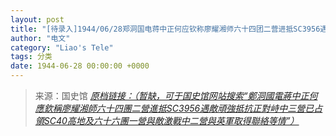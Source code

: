 ```yaml
---
layout: post
title: "[待录入]1944/06/28郑洞国电蒋中正何应钦称廖耀湘师六十四团二营进抵SC3956遇敌顽强抵抗正对峙中三营已占领SC40高地及六十六团一营与敌激战中二营与英军取得联络等情"
author: "电文"
category: "Liao's Tele"
tags: 分类
date: 1944-06-28 00:00:00 +0000
---
```

> 来源：国史馆 [*原档链接：（暂缺，可于国史馆网站搜索“鄭洞國電蔣中正何應欽稱廖耀湘師六十四團二營進抵SC3956遇敵頑強抵抗正對峙中三營已占領SC40高地及六十六團一營與敵激戰中二營與英軍取得聯絡等情”）*]()
